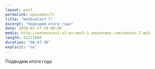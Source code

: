 ```yaml
---
layout: post
permalink: episodes/7/
title: "WatEvoCast 7"
excerpt: "Подводим итоги года"
date: 2020-01-27 19:00:00
media: http://watevocast.s3-eu-west-1.amazonaws.com/watevo-7.mp3
length: 41271088
duration: "00:47:36"
explicit: "no"
---
```


Подводим итоги года
